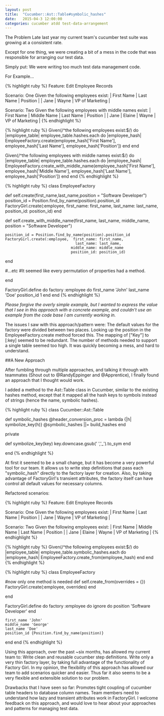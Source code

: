 ```yaml
---
layout: post
title:  "Cucumber::Ast::Table#symbolic_hashes"
date:   2015-04-3 12:00:00
categories: cucumber atdd test-data-arrangement
---
```


The Problem
Late last year my current team's cucumber test suite was growing at a consistent rate. 

Except for one thing, we were creating a bit of a mess in the code that was responsible for arranging our test data.

Simply put: We were writing too much test data management code. 

For Example...

{% highlight ruby %}
Feature: Edit Employee Records
 
Scenario: One
  Given the following employees exist:
        | First Name | Last Name | Position        |
        | Jane       | Wayne     | VP of Marketing |
 
Scenario: Two
  Given the following employees with middle names exist:
        | First Name | Middle Name | Last Name | Position        |
        | Jane       | Elaine      | Wayne     | VP of Marketing |
{% endhighlight %}

{% highlight ruby %}
Given(/^the following employees exist:$/) do |employee_table|
  employee_table.hashes.each do |employee_hash|
    EmployeeFactory.create(employee_hash['First Name'],
                            employee_hash['Last Name'],
                            employee_hash['Position'])
  end
end
 
Given(/^the following employees with middle names exist:$/) do |employee_table|
  employee_table.hashes.each do |employee_hash|
    EmployeeFactory.create_with_middle_name(employee_hash['First Name'],
                                           employee_hash['Middle Name'],
                                           employee_hash['Last Name'],
                                           employee_hash['Position'])
  end
end
{% endhighlight %}

{% highlight ruby %}
class EmployeeFactory
 
  def self.create(first_name,last_name,position = "Software Developer")
    position_id = Position.find_by_name(position).position_id
    FactoryGirl.create(:employee,  first_name: first_name, 
                                    last_name: last_name, 
                                  position_id: position_id)
  end
 
  def self.create_with_middle_name(first_name, last_name,
                                    middle_name, position = "Software Developer")
                                    
    position_id = Position.find_by_name(position).position_id
    FactoryGirl.create(:employee,  first_name: first_name, 
                                    last_name: last_name, 
                                  middle_name: middle_name 
                                  position_id: position_id)
  end
 
  #...etc
  #It seemed like every permutation of properties had a method.
 
end
 
FactoryGirl.define do
  factory :employee do
    first_name 'John'
    last_name 'Doe'
    position_id 1
  end
end
{% endhighlight %}

*Please forgive the overly simple example, but I wanted to express the value that I see in this approach with a concrete example, and couldn't use an example from the code base I am currently working in.*

The issues I saw with this approach/pattern were: 
The default values for the factory were divided between two places.
Looking up the position in the EmployeeFactory.create method forced this.
The mapping of ["Key"] to [:key] seemed to be redundant. 
The number of methods needed to support a single table seemed too high. 
It was quickly becoming a mess, and hard to understand. 

##A New Approach

After fumbling through multiple approaches, and talking it through with teammates (Shout out to @RandyEppinger and @Apprentice), I finally found an approach that I thought would work.

I added a method to the Ast::Table class in Cucumber, similar to the existing hashes method, except that it mapped all the hash keys to symbols instead of strings (hence the name, symbolic hashes).

{% highlight ruby %}
class Cucumber::Ast::Table
 
  def symbolic_hashes
    @header_conversion_proc = lambda {|h| symbolize_key(h)}
    @symbolic_hashes ||= build_hashes
  end
 
  private
 
  def symbolize_key(key)
    key.downcase.gsub(' ','_').to_sym
  end
 
end
{% endhighlight %}

At first it seemed to be a small change, but it has become a very powerful tool for our team. It allows us to write step definitions that pass each "symbolic_hash" directly to the factory layer for creation. Also, by taking advantage of FactoryGirl's transient attributes, the factory itself can have control all default values for necessary columns.

Refactored scenarios:

{% highlight ruby %}
Feature: Edit Employee Records
 
Scenario: One
  Given the following employees exist:
    | First Name | Last Name | Position        |
    | Jane       | Wayne     | VP of Marketing |
          
Scenario: Two
  Given the following employees exist:
    | First Name | Middle Name | Last Name | Position        |
    | Jane       | Elaine      | Wayne     | VP of Marketing |
 {% endhighlight %}

 
 
{% highlight ruby %}
Given(/^the following employees exist:$/) do |employee_table|
  employee_table.symbolic_hashes.each do |employee_hash|
    EmployeeFactory.create_from(employee_hash)
  end
end
{% endhighlight %}

{% highlight ruby %}
class EmployeeFactory
 
  #now only one method is needed
  def self.create_from(overrides = {})
    FactoryGirl.create(:employee, overrides)
  end
 
end
 
FactoryGirl.define do
  factory :employee do
    ignore do
      position 'Software Developer'
    end
 
    first_name 'John'
    middle_name 'George'
    last_name 'Doe'
    position_id {Position.find_by_name(position)}
  end
end
{% endhighlight %}

Using this approach, over the past ~six months, has allowed my current team to:
Write clean and reusable cucumber step definitions.
Write only a very thin factory layer, by taking full advantage of the functionality of Factory Girl.
In my opinion, the flexibility of this approach has allowed our team to add scenarios quicker and easier. Thus far it also seems to be a very flexible and extensible solution to our problem. 

Drawbacks that I have seen so far:
Promotes tight coupling of cucumber table headers to database column names.
Team members need to understand how lazy and transient attributes work in FactoryGirl. 
I welcome feedback on this approach, and would love to hear about your approaches and patterns for managing test data.
